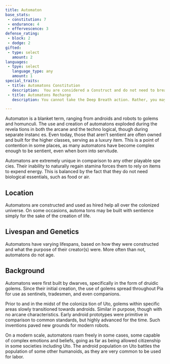 ```yaml
---
title: Automaton
base_stats:
 - constitution: 7
 - endurance: 4
 - effervescence: 3
defense_rating:
 - block: 2
 - dodge: 2
gifted:
 - type: select
   amount: 2
languages:
 - tpye: select
   language_type: any
   amount: 1
special_traits:
 - title: Automatons Constitution
   description:  You are considered a Construct and do not need to breathe, eat, drink water, or sleep. You cannot be inflicted with points of Fatigue or Unconsciousness. When resting, you remain conscious but Paralyzed.
 - title: Automatons Recharge
   description: You cannot take the Deep Breath action. Rather, you may spend 6 turn actions to convert 1 kilogram of organic material into a Bioce l (Crude PC). You may spend 2 turn action and consume 1 PC to regain 1 stamina.

---
```

Automaton is a blanket term, ranging from androids and robots to golems and homunculi. The use and creation of automatons exploded during the revela tions in both the arcane and the techno logical, though during separate instanc es. Even today, those that aren’t sentient are often owned and built for the higher classes, serving as a luxury item. This is a point of contention in some places, as many automatons have become complex enough to be sentient, even when born into servitude.

Automatons are extremely unique in comparison to any other playable spe cies. Their inability to naturally regain stamina forces them to rely on items to expend energy. This is balanced by the fact that they do not need biological essentials, such as food or air.

## Location

Automatons are constructed and used as hired help all over the colonized universe. On some occasions, automa tons may be built with sentience simply for the sake of the creation of life.

## Livespan and Genetics

Automatons have varying lifespans, based on how they were constructed and what the purpose of their creator(s) were. More often than not, automatons do not age.

## Background

Automatons were first built by dwarves, specifically in the form of druidic golems. Since their initial creation, the use of golems spread throughout Pia for use as sentinels, tradesmen, and even companions.

Prior to and in the midst of the coloniza tion of Uto, golems within specific areas slowly transitioned towards androids. Similar in purpose, though with no arcane characteristics. Early android prototypes were primitive in comparison to common standards, but highly advanced for the time. Such inventions paved new grounds for modern robots.

On a modern scale, automatons roam freely in some cases, some capable of complex emotions and beliefs, going as far as being allowed citizenship in some societies including Uto. The android population on Uto battles the population of some other humanoids, as they are very common to be used for labor.
